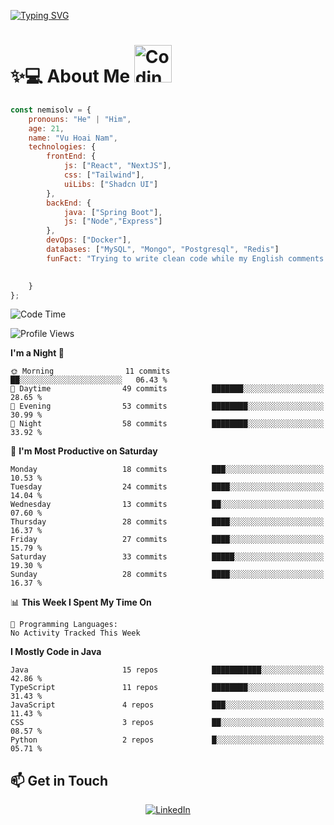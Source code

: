 

[![Typing SVG](https://readme-typing-svg.demolab.com?font=Fira+Code&weight=500&pause=1000&center=true&vCenter=true&multiline=true&width=800&height=100&lines=Hi%2C+I'm+nemisolv%2C+a+Java+backend+dev+from+Vietnam.;My+brain+throws+'WordNotFoundException'+when+I+speak+English.+%F0%9F%A4%AF%F0%9F%93%9A)](https://git.io/typing-svg)

<p align="center">

# ✨💻 About Me  <img src="https://media.giphy.com/media/WUlplcMpOCEmTGBtBW/giphy.gif" width="60" alt="Coding gif">

</p>



``` javascript
const nemisolv = {
    pronouns: "He" | "Him",
    age: 21,
    name: "Vu Hoai Nam",
    technologies: {
        frontEnd: {
            js: ["React", "NextJS"],
            css: ["Tailwind"],
            uiLibs: ["Shadcn UI"]
        },
        backEnd: {
            java: ["Spring Boot"],
            js: ["Node","Express"]
        },
        devOps: ["Docker"],
        databases: ["MySQL", "Mongo", "Postgresql", "Redis"]
        funFact: "Trying to write clean code while my English comments look like: // idk, fix later."

    
    }
};

```




<!--START_SECTION:waka-->
![Code Time](http://img.shields.io/badge/Code%20Time-0%20secs-blue)

![Profile Views](http://img.shields.io/badge/Profile%20Views-101-blue)

**I'm a Night 🦉** 

```text
🌞 Morning                11 commits          ██░░░░░░░░░░░░░░░░░░░░░░░   06.43 % 
🌆 Daytime                49 commits          ███████░░░░░░░░░░░░░░░░░░   28.65 % 
🌃 Evening                53 commits          ████████░░░░░░░░░░░░░░░░░   30.99 % 
🌙 Night                  58 commits          ████████░░░░░░░░░░░░░░░░░   33.92 % 
```
📅 **I'm Most Productive on Saturday** 

```text
Monday                   18 commits          ███░░░░░░░░░░░░░░░░░░░░░░   10.53 % 
Tuesday                  24 commits          ████░░░░░░░░░░░░░░░░░░░░░   14.04 % 
Wednesday                13 commits          ██░░░░░░░░░░░░░░░░░░░░░░░   07.60 % 
Thursday                 28 commits          ████░░░░░░░░░░░░░░░░░░░░░   16.37 % 
Friday                   27 commits          ████░░░░░░░░░░░░░░░░░░░░░   15.79 % 
Saturday                 33 commits          █████░░░░░░░░░░░░░░░░░░░░   19.30 % 
Sunday                   28 commits          ████░░░░░░░░░░░░░░░░░░░░░   16.37 % 
```


📊 **This Week I Spent My Time On** 

```text
💬 Programming Languages: 
No Activity Tracked This Week
```

**I Mostly Code in Java** 

```text
Java                     15 repos            ███████████░░░░░░░░░░░░░░   42.86 % 
TypeScript               11 repos            ████████░░░░░░░░░░░░░░░░░   31.43 % 
JavaScript               4 repos             ███░░░░░░░░░░░░░░░░░░░░░░   11.43 % 
CSS                      3 repos             ██░░░░░░░░░░░░░░░░░░░░░░░   08.57 % 
Python                   2 repos             █░░░░░░░░░░░░░░░░░░░░░░░░   05.71 % 
```




<!--END_SECTION:waka-->



## 📫 Get in Touch

<div align="center">

[![LinkedIn](https://img.shields.io/badge/LinkedIn-0077B5?style=for-the-badge&logo=linkedin&logoColor=white)](https://www.linkedin.com/in/vu-nam-510688319)
<!-- [![Twitter](https://img.shields.io/badge/Twitter-1DA1F2?style=for-the-badge&logo=twitter&logoColor=white)](https://twitter.com/yourusername)
[![Email](https://img.shields.io/badge/Email-D14836?style=for-the-badge&logo=gmail&logoColor=white)](mailto:your.email@example.com) -->

</div>


